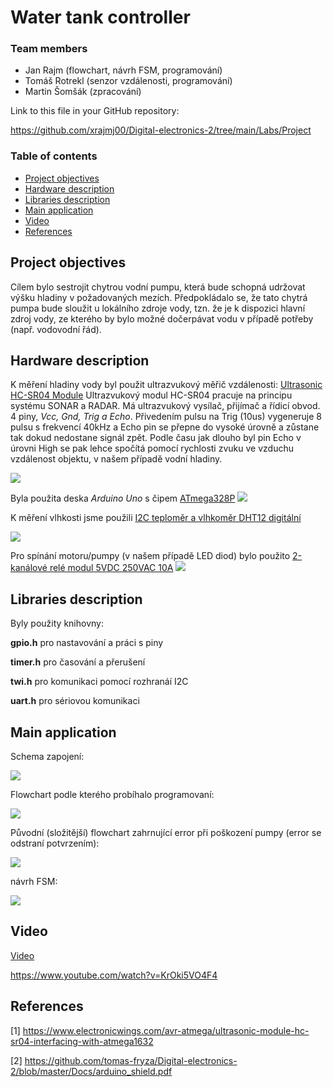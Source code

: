   # Water tank controller

### Team members

* Jan Rajm (flowchart, návrh FSM, programování)
* Tomáš Rotrekl (senzor vzdálenosti, programování)
* Martin Šomšák (zpracování)


Link to this file in your GitHub repository:

https://github.com/xrajmj00/Digital-electronics-2/tree/main/Labs/Project

### Table of contents

* [Project objectives](#objectives)
* [Hardware description](#hardware)
* [Libraries description](#libs)
* [Main application](#main)
* [Video](#video)
* [References](#references)

<a name="objectives"></a>

## Project objectives

Cílem bylo sestrojit chytrou vodní pumpu, která bude schopná udržovat výšku hladiny v požadovaných mezích. Předpokládalo se, že tato chytrá pumpa bude sloužit u lokálního zdroje vody, tzn. že je k dispozici hlavní zdroj vody, ze kterého by bylo možné dočerpávat vodu v případě potřeby (např. vodovodní řád).

<a name="hardware"></a>

## Hardware description

K měření hladiny vody byl použit ultrazvukový měřič vzdálenosti: [Ultrasonic HC-SR04 Module](https://www.electronicwings.com/avr-atmega/ultrasonic-module-hc-sr04-interfacing-with-atmega1632)
Ultrazvukový modul HC-SR04 pracuje na principu systému SONAR a RADAR. Má ultrazvukový vysílač, přijímač a řídicí obvod. 4 piny, *Vcc, Gnd, Trig a Echo*. Přivedením pulsu na Trig (10us) vygeneruje 8 pulsu s frekvencí 40kHz a Echo pin se přepne do vysoké úrovně a zůstane tak dokud nedostane signál zpět. Podle času jak dlouho byl pin Echo v úrovni High se pak lehce spočítá pomocí rychlosti zvuku ve vzduchu vzdálenost objektu, v našem případě vodní hladiny.

![](pictures/1.PNG)

Byla použita deska *Arduino Uno* s čipem [ATmega328P](https://www.microchip.com/en-us/product/ATmega328p)
![](pictures/2.PNG)

K měření vlhkosti jsme použili [I2C teploměr a vlhkoměr DHT12 digitální](https://dratek.cz/martin/1977-i2c-teplomer-a-vlhkomer-dht12-digitalni.html)

![](pictures/3.PNG)

Pro spínání motoru/pumpy (v našem případě LED diod) bylo použito [2-kanálové relé modul 5VDC 250VAC 10A](https://dratek.cz/arduino/834-arduino-rele-2-kanaly.html)
![](pictures/4.PNG)


<a name="libs"></a>

## Libraries description

Byly použity knihovny:

**gpio.h** pro nastavování a práci s piny

**timer.h** pro časování a přerušení

**twi.h** pro komunikaci pomocí rozhranáí I2C

**uart.h** pro sériovou komunikaci

<a name="main"></a>

## Main application

Schema zapojení: 

![](pictures/5.png)

Flowchart podle kterého probíhalo programovaní:

![](pictures/8.PNG)

Původní (složitější) flowchart zahrnující error při poškození pumpy (error se odstraní potvrzením):

![](pictures/7.PNG)


návrh FSM: 

![](pictures/6.PNG)


<a name="video"></a>

## Video

 [Video](https://www.youtube.com/watch?v=KrOki5VO4F4)
 
 

 https://www.youtube.com/watch?v=KrOki5VO4F4



<a name="references"></a>

## References

[1] https://www.electronicwings.com/avr-atmega/ultrasonic-module-hc-sr04-interfacing-with-atmega1632

[2] https://github.com/tomas-fryza/Digital-electronics-2/blob/master/Docs/arduino_shield.pdf






   
